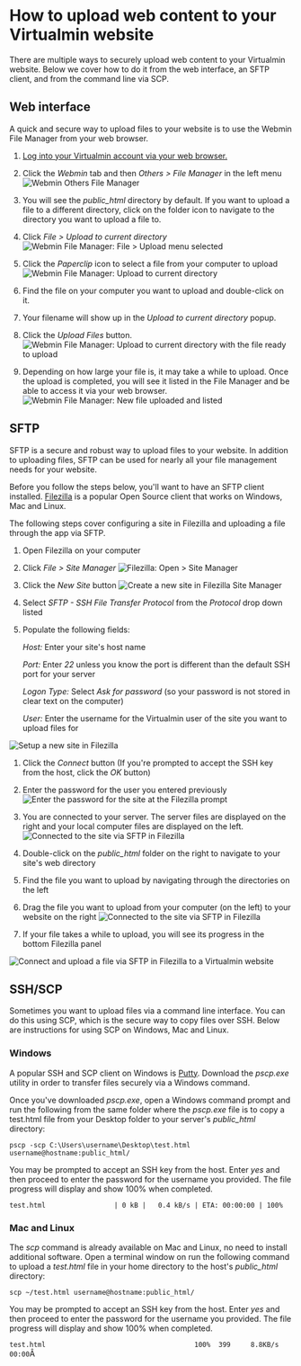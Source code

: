 # How to upload web content to your Virtualmin website
There are multiple ways to securely upload web content to your Virtualmin website. Below we cover how to do it from the web interface, an SFTP client, and from the command line via SCP.

## Web interface
A quick and secure way to upload files to your website is to use the Webmin File Manager from your web browser.

1. [Log into your Virtualmin account via your web browser.](https://www.virtualmin.com/documentation/tutorial/how-to-log-in "How to log in to Virtualmin")

1. Click the *Webmin* tab and then *Others > File Manager* in the left menu
![Webmin Others File Manager](tutorial/upload-file/webmin_others_file_manager.png "Webmin Others File Manager")

1. You will see the _public_html_ directory by default. If you want to upload a file to a different directory, click on the folder icon to navigate to the directory you want to upload a file to.

1. Click *File > Upload to current directory*
![Webmin File Manager: File > Upload menu selected](tutorial/upload-file/webmin_file_manger_upload.png "Webmin File Manager: File > Upload menu selected")

1. Click the _Paperclip_ icon to select a file from your computer to upload
![Webmin File Manager: Upload to current directory](tutorial/upload-file/file_manager_upload_to_current_directory.png "Webmin File Manager: Upload to current directory")

1. Find the file on your computer you want to upload and double-click on it.

1. Your filename will show up in the _Upload to current directory_ popup.

1. Click the _Upload Files_ button.
![Webmin File Manager: Upload to current directory with the file ready to upload](tutorial/upload-file/file_manager_upload_to_current_directory_file_selected.png "Webmin File Manager: Upload to current directory with the file ready to upload")

1. Depending on how large your file is, it may take a while to upload. Once the upload is completed, you will see it listed in the File Manager and be able to access it via your web browser.
![Webmin File Manager: New file uploaded and listed](tutorial/upload-file/file_manager_file_uploaded_and_listed.png "Webmin File Manager: New file uploaded and listed")

## SFTP
SFTP is a secure and robust way to upload files to your website. In addition to uploading files, SFTP can be used for nearly all your file management needs for your website.

Before you follow the steps below, you'll want to have an SFTP client installed. [Filezilla](tutorial/upload-file/https://filezilla-project.org/ "Filezilla project and download site") is a popular Open Source client that works on Windows, Mac and Linux.

The following steps cover configuring a site in Filezilla and uploading a file through the app via SFTP.

1. Open Filezilla on your computer

1. Click *File > Site Manager*
![Filezilla: Open > Site Manager](tutorial/upload-file/file_manager_file_uploaded_and_listed.png "Filezilla: Open > Site Manager")

1. Click the _New Site_ button
![Create a new site in Filezilla Site Manager](tutorial/upload-file/filezilla_site_manager_new_site_cropped.png "Create a new site in Filezilla Site Manager")

1. Select _SFTP - SSH File Transfer Protocol_ from the _Protocol_ drop down listed

1. Populate the following fields:

   _Host:_ Enter your site's host name

   _Port:_ Enter _22_ unless you know the port is different than the default SSH port for your server

   _Logon Type:_ Select _Ask for password_ (so your password is not stored in clear text on the computer)

   _User:_ Enter the username for the Virtualmin user of the site you want to upload files for

![Setup a new site in Filezilla](tutorial/upload-file/filezilla_site_manager_site_configured_cropped.png "Setup a new site in Filezilla")

1. Click the _Connect_ button (If you're prompted to accept the SSH key from the host, click the _OK_ button)

1. Enter the password for the user you entered previously
![Enter the password for the site at the Filezilla prompt](tutorial/upload-file/filezilla_password_prompt_cropped.png "Enter the password for the site at the Filezilla prompt")

1. You are connected to your server. The server files are displayed on the right and your local computer files are displayed on the left.
![Connected to the site via SFTP in Filezilla](tutorial/upload-file/filezilla_connected_cropped.png "Connected to the site via SFTP in Filezilla")

1. Double-click on the _public_html_ folder on the right to navigate to your site's web directory

1. Find the file you want to upload by navigating through the directories on the left

1. Drag the file you want to upload from your computer (on the left) to your website on the right
![Connected to the site via SFTP in Filezilla](tutorial/upload-file/filezilla_default_html_folder_cropped.png "Connected to the site via SFTP in Filezilla")

1. If your file takes a while to upload, you will see its progress in the bottom Filezilla panel

![Connect and upload a file via SFTP in Filezilla to a Virtualmin website](tutorial/upload-file/upload_file_to_virtualmin_site_via_filezilla_sftp.gif "Connect and upload a file via SFTP in Filezilla to a Virtualmin website")

## SSH/SCP
Sometimes you want to upload files via a command line interface. You can do this using SCP, which is the secure way to copy files over SSH. Below are instructions for using SCP on Windows, Mac and Linux.

### Windows
A popular SSH and SCP client on Windows is [Putty](tutorial/upload-file/http://www.putty.org/ "Putty Windows SSH and SCP client"). Download the _pscp.exe_ utility in order to transfer files securely via a Windows command.

Once you've downloaded _pscp.exe_, open a Windows command prompt and run the following from the same folder where the _pscp.exe_ file is to copy a test.html file from your Desktop folder to your server's _public_html_ directory:

```pscp -scp C:\Users\username\Desktop\test.html username@hostname:public_html/```

You may be prompted to accept an SSH key from the host. Enter _yes_ and then proceed to enter the password for the username you provided. The file progress will display and show 100% when completed.

```test.html                 | 0 kB |   0.4 kB/s | ETA: 00:00:00 | 100%```

### Mac and Linux
The _scp_ command is already available on Mac and Linux, no need to install additional software. Open a terminal window on run the following command to upload a _test.html_ file in your home directory to the host's _public_html_ directory:

```scp ~/test.html username@hostname:public_html/```

You may be prompted to accept an SSH key from the host. Enter _yes_ and then proceed to enter the password for the username you provided. The file progress will display and show 100% when completed.

```test.html                                     100%  399     8.8KB/s   00:00```Â
